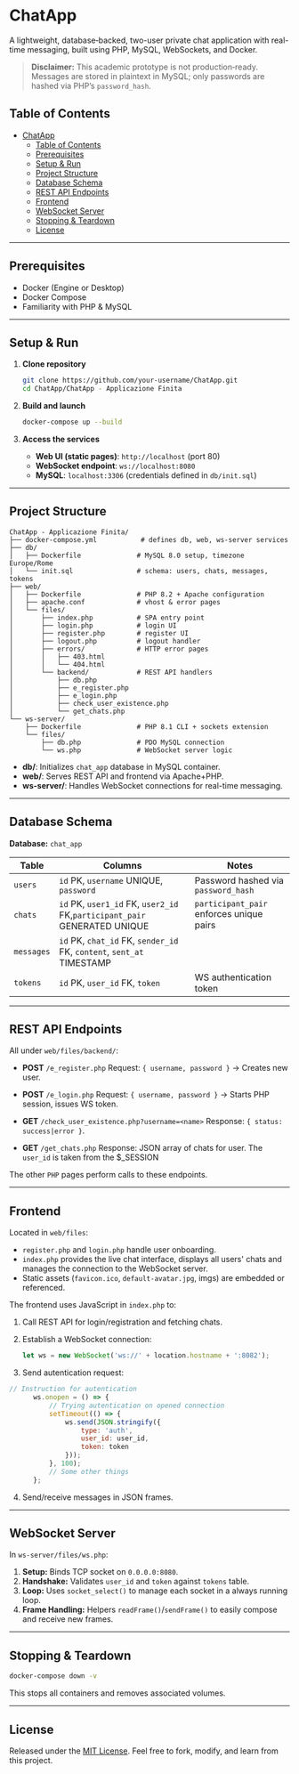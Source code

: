# ChatApp

A lightweight, database‑backed, two-user private chat application with real-time messaging, built using PHP, MySQL, WebSockets, and Docker.

> **Disclaimer:** This academic prototype is not production‑ready. Messages are stored in plaintext in MySQL; only passwords are hashed via PHP’s `password_hash`.

## Table of Contents

- [ChatApp](#chatapp)
  - [Table of Contents](#table-of-contents)
  - [Prerequisites](#prerequisites)
  - [Setup \& Run](#setup--run)
  - [Project Structure](#project-structure)
  - [Database Schema](#database-schema)
  - [REST API Endpoints](#rest-api-endpoints)
  - [Frontend](#frontend)
  - [WebSocket Server](#websocket-server)
  - [Stopping \& Teardown](#stopping--teardown)
  - [License](#license)

---

## Prerequisites

* Docker (Engine or Desktop)
* Docker Compose
* Familiarity with PHP & MySQL

---

## Setup & Run

1. **Clone repository**

   ```bash
   git clone https://github.com/your-username/ChatApp.git
   cd ChatApp/ChatApp - Applicazione Finita
   ```
2. **Build and launch**

   ```bash
   docker-compose up --build
   ```
3. **Access the services**

   * **Web UI (static pages)**: `http://localhost` (port 80)
   * **WebSocket endpoint**: `ws://localhost:8080`
   * **MySQL**: `localhost:3306` (credentials defined in `db/init.sql`)

---

## Project Structure

```
ChatApp - Applicazione Finita/
├── docker-compose.yml           # defines db, web, ws-server services
├── db/
│   ├── Dockerfile              # MySQL 8.0 setup, timezone Europe/Rome
│   └── init.sql                # schema: users, chats, messages, tokens
├── web/
│   ├── Dockerfile              # PHP 8.2 + Apache configuration
│   ├── apache.conf             # vhost & error pages
│   └── files/
│       ├── index.php           # SPA entry point
│       ├── login.php           # login UI
│       ├── register.php        # register UI
│       ├── logout.php          # logout handler
│       ├── errors/             # HTTP error pages
│       │   ├── 403.html
│       │   └── 404.html
│       └── backend/            # REST API handlers
│           ├── db.php
│           ├── e_register.php
│           ├── e_login.php
│           ├── check_user_existence.php
│           └── get_chats.php
└── ws-server/
    ├── Dockerfile              # PHP 8.1 CLI + sockets extension
    └── files/
        ├── db.php              # PDO MySQL connection
        └── ws.php              # WebSocket server logic
```

* **db/**: Initializes `chat_app` database in MySQL container.
* **web/**: Serves REST API and frontend via Apache+PHP.
* **ws-server/**: Handles WebSocket connections for real-time messaging.

---

## Database Schema

**Database:** `chat_app`

| Table      | Columns                                                                   | Notes                                    |
| ---------- | ------------------------------------------------------------------------- | ---------------------------------------- |
| `users`    | `id` PK, `username` UNIQUE, `password`                                    | Password hashed via `password_hash`      |
| `chats`    | `id` PK, `user1_id` FK, `user2_id` FK,`participant_pair` GENERATED UNIQUE | `participant_pair` enforces unique pairs |
| `messages` | `id` PK, `chat_id` FK, `sender_id` FK, `content`, `sent_at` TIMESTAMP     |                                          |
| `tokens`   | `id` PK, `user_id` FK, `token`                                            | WS authentication token                  |

---

## REST API Endpoints

All under `web/files/backend/`:

* **POST** `/e_register.php`
  Request: `{ username, password }` → Creates new user.

* **POST** `/e_login.php`
  Request: `{ username, password }` → Starts PHP session, issues WS token.

* **GET** `/check_user_existence.php?username=<name>`
  Response: `{ status: success|error }`.

* **GET** `/get_chats.php`
  Response: JSON array of chats for user. The `user_id` is taken from the $_SESSION

The other `PHP` pages perform calls to these endpoints.

---

## Frontend

Located in `web/files`:

* `register.php` and `login.php` handle user onboarding.
* `index.php` provides the live chat interface, displays all users' chats and manages the connection to the WebSocket server.
* Static assets (`favicon.ico`, `default-avatar.jpg`, imgs) are embedded or referenced.

The frontend uses JavaScript in `index.php` to:

1. Call REST API for login/registration and fetching chats.
2. Establish a WebSocket connection:

   ```js
   let ws = new WebSocket('ws://' + location.hostname + ':8082');
   ```
3. Send autentication request:

  ```js
  // Instruction for autentication
        ws.onopen = () => {
            // Trying autentication on opened connection
            setTimeout(() => {
                ws.send(JSON.stringify({
                    type: 'auth',
                    user_id: user_id,
                    token: token
                }));
            }, 100);
            // Some other things
        };
  ```
   
4. Send/receive messages in JSON frames.

---

## WebSocket Server

In `ws-server/files/ws.php`:

1. **Setup:** Binds TCP socket on `0.0.0.0:8080`.
2. **Handshake:** Validates `user_id` and `token` against `tokens` table.
3. **Loop:** Uses `socket_select()` to manage each socket in a always running loop.
4. **Frame Handling:** Helpers `readFrame()`/`sendFrame()` to easily compose and receive new frames.

---

## Stopping & Teardown

```bash
docker-compose down -v
```

This stops all containers and removes associated volumes.

---

## License

Released under the [MIT License](LICENSE). Feel free to fork, modify, and learn from this project.
